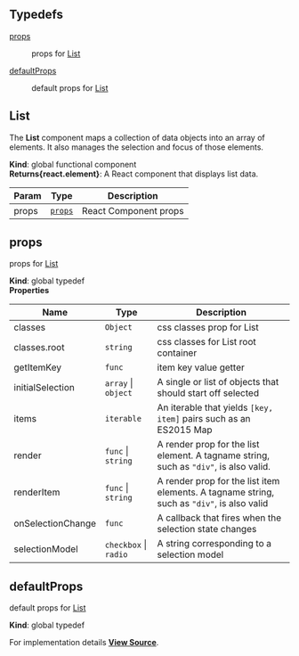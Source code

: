 ## Typedefs

<dl>
<dt><a href="#props">props</a></dt>
<dd>

props for [List](#List)

</dd>
<dt><a href="#defaultProps">defaultProps</a></dt>
<dd>

default props for [List](#List)

</dd>
</dl>

<a name="List" id="List"></a>

## List

The **List** component maps a collection of data objects into an array of elements.
It also manages the selection and focus of those elements.

**Kind**: global functional component  
**Returns{react.element}**: A React component that displays list data.  

| Param | Type | Description |
| --- | --- | --- |
| props | [`props`](#props) | React Component props |

<a name="props" id="props"></a>

## props

props for [List](#List)

**Kind**: global typedef  
**Properties**

| Name | Type | Description |
| --- | --- | --- |
| classes | `Object` | css classes prop for List |
| classes.root | `string` | css classes for List root container |
| getItemKey | `func` | item key value getter |
| initialSelection | `array` \| `object` | A single or list of objects that should start off selected |
| items | `iterable` | An iterable that yields `[key, item]` pairs such as an ES2015 Map |
| render | `func` \| `string` | A render prop for the list element. A tagname string, such as `"div"`, is also valid. |
| renderItem | `func` \| `string` | A render prop for the list item elements. A tagname string, such as `"div"`, is also valid |
| onSelectionChange | `func` | A callback that fires when the selection state changes |
| selectionModel | `checkbox` \| `radio` | A string corresponding to a selection model |

<a name="defaultProps" id="defaultProps"></a>

## defaultProps

default props for [List](#List)

**Kind**: global typedef  


For implementation details [**View Source**](https://github.com/magento/pwa-studio/blob/develop/packages/peregrine/lib/List/list.js).